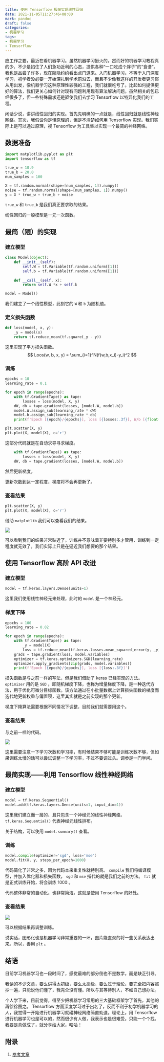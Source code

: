 ```yaml
---
title: 使用 Tensorflow 极简实现线性回归
date: 2021-11-05T11:27:46+08:00
mark: pandoc
draft: false
categories:
- 机器学习
tags:
- 机器学习
- Tensorflow
---
```


应工作之要，最近在看机器学习。虽然机器学习挺火的，然而好的机器学习教程真的少，不少是掐住了人们急功近利的心态，提供各种“一口吃成个胖子”的“食谱”。我也是品尝了许多，现在隐隐约约看出点门道来。入门机器学习，不等于入门深度学习，初学者没必要一开始深扎到学术前沿去，而且不少像我这样的开发者更习惯从用出发，像机器学习这种原理性较强的工程，我们就很吃亏了。比起如何提供更好的算法，我们更关心如何针对现有问题利用现有算法解决问题。虽然相关的包已经很多了，但一些特殊需求还是驱使我们去学习 Tensorflow 以特异化我们的工程。

闲话少说，讲讲线性回归的实现。首先先明确的一点就是，线性回归就是线性神经网络。其次，我假设你是懂原理的，但是不清楚如何用 Tensorflow 实现。我们实际上是可以通过原理，视 Tensorflow 为工具集以实现一个最简的神经网络。

## 数据准备

``` python
import matplotlib.pyplot as plt
import tensorflow as tf

true_w = 10.9
true_b = 20.0
num_samples = 100

X = tf.random.normal(shape=[num_samples, 1]).numpy()
noise = tf.random.normal(shape=[num_samples, 1]).numpy()
y = X * true_w + true_b + noise
```

`true_w` 和 `true_b` 是我们真正要求取的结果。

线性回归的一般模型是一元一次函数。

## 最简（陋）的实现

### 建立模型

``` python
class Model(object):
    def __init__(self):
        self.W = tf.Variable(tf.random.uniform([1]))
        self.b = tf.Variable(tf.random.uniform([1]))
        
    def __call__(self, x):
        return self.W *x + self.b

model = Model()
```

我们建立了一个线性模型，此刻它的 `W` 和 `b` 为随机值。

### 定义损失函数

``` python
def loss(model, x, y):
    _y = model(x)
    return tf.reduce_mean(tf.square(_y - y))
```

这里实现了平方损失函数。
$$
Loos(w, b, x, y) = \sum_{i=1}^N(f(w,b,x_i)-y_i)^2
$$

### 训练

```python
epochs = 10
learning_rate = 0.1

for epoch in range(epochs):
    with tf.GradientTape() as tape:
        losses = loss(model, X, y)
    dW, db = tape.gradient(losses, [model.W, model.b])
    model.W.assign_sub(learning_rate * dW)
    model.b.assign_sub(learning_rate * db)
    print(f'Epoch [{epoch}/{epochs}], loss [{losses:.3f}], W/b [{float(model.W.numpy()):.3f}/{float(model.b.numpy()):.3f}]')

plt.scatter(X, y)
plt.plot(X, model(X), c='r')
```

这部分代码就是在自动求导寻求梯度。

``` python
    with tf.GradientTape() as tape:
        losses = loss(model, X, y)
    dW, db = tape.gradient(losses, [model.W, model.b])
```

然后更新梯度。

更新次数到达一定程度，梯度将不会再更新了。

### 查看结果

``` python
plt.scatter(X, y)
plt.plot(X, model(X), c='r')
```

借助 `matplotlib` 我们可以查看我们的结果。

![](/img/plot.png)

可以看到我们的结果非常贴近了。训练并不意味着非要特别多才管用，训练到一定程度就无效了，我们实际上只是在逼近我们想要的那个结果。

## 使用 Tensorflow 高阶 API 改进

### 建立模型

``` python
model = tf.keras.layers.Dense(units=1)
```

这里我们使用线性神经元来处理，此时的 `model` 是一个神经元。

### 梯度下降

``` python
epochs = 100
learning_rate = 0.02

for epoch in range(epochs):
    with tf.GradientTape() as tape:
        _y = model(X)
        loss = tf.reduce_mean(tf.keras.losses.mean_squared_error(y, _y))
    grads = tape.gradient(loss, model.variables)
    optimizer = tf.keras.optimizers.SGD(learning_rate)
    optimizer.apply_gradients(zip(grads, model.variables))
    print(f'Epoch [{epoch}/{epochs}], loss [{loss:.3f}]')
```

损失函数是与之前一样的写法，但是我们借助了 keras 已经实现的方法。 `optimizer` 用的是 `SGD` ，即随机梯度下降，也称为增量梯度下降，是一种迭代方法，用于优化可微分目标函数。该方法通过在小批量数据上计算损失函数的梯度而迭代地更新权重与偏置项，这里其实就是之前实现的那个更新。

梯度下降算法需要根据不同情况下调整，目前我们就需要用这个。

### 查看结果

与之前一样的代码。

![](/img/plot2.png)

这里需要注意一下学习次数和学习率，有时候结果不够可能是训练次数不够，但如果训练太慢的话可以尝试调整一下学习率，不过不要调过头。调参是一门学问。

## 最简实现——利用 Tensorflow 线性神经网络

### 建立模型

```python
model = tf.keras.Sequential()
model.add(tf.keras.layers.Dense(units=1, input_dim=1))
```

这里我们建立而一层的、且只包含一个神经元的线性神经网络。 `tf.keras.Sequential()` 代表神经元线性排布。

关于结构，可以使用 `model.summary()` 查看。

### 训练

``` python
model.compile(optimizer='sgd', loss='mse')
model.fit(X, y, steps_per_epoch=1000)
```

代码简化了非常之多，因为代码本来重复性就特别高。 `compile` 我们将编译模型，并加入优化器和损失函数， `sgd` 和 `mse` 指代的就是我们之前的方法。 `fit` 就是正式训练开始，将会训练 1000 。

代码整体非常的自动化，也非常简洁。这就是使用 Tensorflow 的好处。

### 查看结果

![](/img/plot3.png)

可以根据结果再调整训练。

说实话，图形化也是机器学习非常重要的一环，图片能直观的将一些关系表达出来。所以，善用 `plt` 。

## 结语

目前学习机器学习也一段时间了，感觉最难的部分倒也不是数学，而是缺乏引导。

我读的不少文章，要么讲得太初级，要么太高级，要么过于理论，要完全把内容照抄一遍，只能说他们懂了，我完全没有懂。所以与其等待别人，不如自己想办法。

个人学下来，目前觉得，得至少把机器学习常用的三大基础框架学了首先，其他的再徐徐图之。 Tensorflow 方面深度学习过于出名了，反而不利于初学机器学习的人，我觉得一开始进行机器学习就碰神经网络简直劝退。理论上，用 Tensorflow 进行机器学习也是可以的，然而很少有人做，我表示也是很难受，只能一个个找。我要是真做成了，就分享给大家，哈哈！

## 附录

1. [参考文章](https://huhuhang.com/post/machine-learning/tensorflow-2-0-02)

